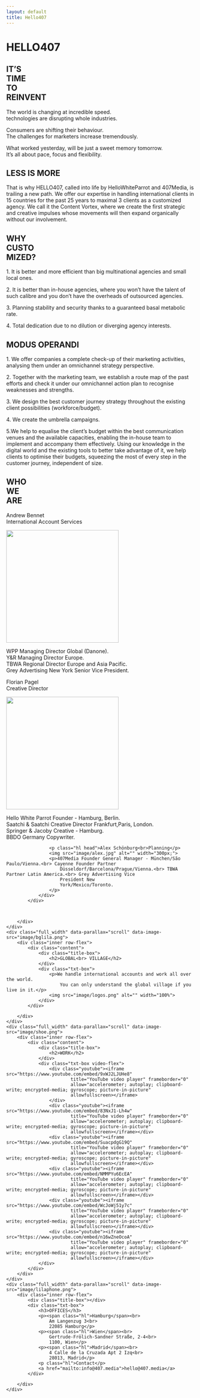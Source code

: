 ```yaml
---
layout: default
title: Hello407
---
```


<main>
    <div class="full_width first" data-parallax="scroll" data-image-src="image/phone.png">
        <h1>HELLO<span class="hl">407</span></h1>
        <!-- <img src="image/Group_4.png" alt="" class="arrow"> -->
    </div>
    <div class="full_width red">
        <div class="inner row-flex">
            <div class="content">
                <div class="title-box">
                    <h2>IT’S<br> TIME<br> TO<br> REINVENT</h2>
                </div>
                <div class="txt-box">
                    <p>The world is changing at incredible speed.<br>
                        technologies are disrupting whole industries.</p>
                    <p>Consumers are shifting their behaviour.<br>
                        The challenges for marketers increase tremendously. </p>
                    <p>What worked yesterday, will be just a sweet memory tomorrow.<br>
                        It’s all about pace, focus and flexibility.
                    </p>
                </div>
            </div>
        </div>
    </div>
    <div class="full_width" data-parallax="scroll" data-image-src="image/hands.png">
        <div class="inner row-flex dark">
            <div class="content">
                <div class="title-box">
                    <h2>LESS IS MORE</h2>
                </div>
                <div class="txt-box">
                    <p>That is why HELLO407, called into life by HelloWhiteParrot and 407Media, is
                        trailing a new path. We offer our expertise in handling international clients in 15 countries
                        for the past 25 years to maximal 3 clients as a customized agency. We call it the Content Vortex,
                        where we create the first strategic and creative impulses whose movements will then expand
                        organically without our involvement.</p>
                </div>
            </div>
        </div>
    </div>
    <div class="full_width" data-parallax="scroll" data-image-src="image/bggreen.png">
        <div class="inner row-flex">
            <div class="content">
                <div class="title-box">
                    <h2>WHY<br> CUSTO<br>MIZED?</h2>
                </div>
                <div class="txt-box">
                    <p class="color">1. It is better and more efficient than big multinational agencies and small local
                        ones.</p>
                    <p class="color">2. It is better than in-house agencies, where you won’t have the talent of such calibre
                        and you don’t have the overheads of outsourced agencies.</p>
                    <p class="color">3. Planning stability and security thanks to a guaranteed basal metabolic rate.</p>
                    <p class="color">4. Total dedication due to no dilution or diverging agency interests.</p>
                </div>
            </div>
        </div>
    </div>
    <div class="full_width" data-parallax="scroll" data-image-src="image/IMG_1466.JPG">
        <div class="inner row-flex dark">
            <div class="content">
                <div class="title-box">
                    <h2>MODUS OPERANDI </h2>
                </div>
                <div class="txt-box">
                    <p>1. We offer companies a complete check-up of their marketing activities, analysing them under an
                        omnichannel strategy perspective.</p>
                    <p>2. Together with the marketing team, we establish a route map of the past efforts and check it under
                        our omnichannel action plan to recognise weaknesses and strengths. </p>
                    <p>3. We design the best customer journey strategy throughout the existing client possibilities
                        (workforce/budget).</p>
                    <p>4. We create the umbrella campaigns. </p>
                    <p>5.We help to equalise the client’s budget within the best communication venues and the available
                        capacities, enabling the in-house team to implement and accompany them effectively. Using our
                        knowledge in the digital world and the existing tools to better take advantage of it, we help
                        clients to optimise their budgets, squeezing the most of every step in the customer journey,
                        independent of size.</p>
                </div>
            </div>
        </div>
    </div>
    <div class="full_width dkblue">
        <div class="inner row-flex">
            <div class="content">
                <div class="title-box">
                    <h2>WHO<br> WE<br> ARE</h2>
                </div>
                <div class="txt-box">
                    <p class="hl head">Andrew Bennet <br> International Account Services</p>
                    <img src="image/andrew_bennet.png" alt="" width="300px;">
                    <p>WPP Managing Director Global (Danone).<br> Y&R Managing Director Europe.<br> TBWA Regional
                        Director Europe and Asia Pacific.<br> Grey Advertising New York Senior Vice President.</p>
                    <p class="hl head">Florian Pagel <br> Creative Director</p>
                    <img src="image/florian_pagel.png" alt="" width="300px;">
                    <p>Hello White Parrot Founder - Hamburg, Berlin.<br>
                        Saatchi & Saatchi Creative Director Frankfurt,Paris, London.<br>
                        Springer & Jacoby Creative - Hamburg.<br>
                        BBDO Germany Copywriter.
                    </p>
    
                    <p class="hl head">Alex Schönburg<br>Planning</p>
                    <img src="image/alex.jpg" alt="" width="300px;">
                    <p>407Media Founder General Manager - München/São Paulo/Vienna.<br> Cayenne Founder Partner
                        Düsseldorf/Barcelona/Prague/Vienna.<br> TBWA Partner Latin America.<br> Grey Advertising Vice
                        President New
                        York/Mexico/Toronto.
                    </p>
                </div>
            </div>
            


        </div>
    </div>
    <div class="full_width" data-parallax="scroll" data-image-src="image/bglila.png">
        <div class="inner row-flex">
            <div class="content">
                <div class="title-box">
                    <h2>GLOBAL<br> VILLAGE</h2>
                </div>
                <div class="txt-box">
                    <p>We handle international accounts and work all over the world.
                        You can only understand the global village if you live in it.</p>
                    <img src="image/logos.png" alt="" width="100%">
                </div>
            </div>

        </div>
    </div>
    <div class="full_width" data-parallax="scroll" data-image-src="image/shoe.png">
        <div class="inner row-flex">
            <div class="content">
                <div class="title-box">
                    <h2>WORK</h2>
                </div>
                <div class="txt-box video-flex">
                    <div class="youtube"><iframe src="https://www.youtube.com/embed/9xWJ2LJUHe8"
                            title="YouTube video player" frameborder="0"
                            allow="accelerometer; autoplay; clipboard-write; encrypted-media; gyroscope; picture-in-picture"
                            allowfullscreen></iframe>
                    </div>
                    <div class="youtube"><iframe src="https://www.youtube.com/embed/83NxJ1-Lh4w"
                            title="YouTube video player" frameborder="0"
                            allow="accelerometer; autoplay; clipboard-write; encrypted-media; gyroscope; picture-in-picture"
                            allowfullscreen></iframe></div>
                    <div class="youtube"><iframe src="https://www.youtube.com/embed/SuacpdgG19Q"
                            title="YouTube video player" frameborder="0"
                            allow="accelerometer; autoplay; clipboard-write; encrypted-media; gyroscope; picture-in-picture"
                            allowfullscreen></iframe></div>
                    <div class="youtube"><iframe src="https://www.youtube.com/embed/NMMPYu6EcEA"
                            title="YouTube video player" frameborder="0"
                            allow="accelerometer; autoplay; clipboard-write; encrypted-media; gyroscope; picture-in-picture"
                            allowfullscreen></iframe></div>
                    <div class="youtube"><iframe src="https://www.youtube.com/embed/WcJoWj51y7c"
                            title="YouTube video player" frameborder="0"
                            allow="accelerometer; autoplay; clipboard-write; encrypted-media; gyroscope; picture-in-picture"
                            allowfullscreen></iframe></div>
                    <div class="youtube"><iframe src="https://www.youtube.com/embed/n16wZneOcoA"
                            title="YouTube video player" frameborder="0"
                            allow="accelerometer; autoplay; clipboard-write; encrypted-media; gyroscope; picture-in-picture"
                            allowfullscreen></iframe></div>
                </div>
            </div>
        </div>
    </div>
    <div class="full_width" data-parallax="scroll" data-image-src="image/lilaphone.png">
        <div class="inner row-flex">
            <div class="title-box"></div>
            <div class="txt-box">
                <h3>OFFICES</h3>
                <p><span class="hl">Hamburg</span><br>
                    Am Langenzug 3<br>
                    22085 Hamburg</p>
                <p><span class="hl">Wien</span><br>
                    Gertrude-Frölich-Sandner Straße, 2-4<br>
                    1100, Wien</p>
                <p><span class="hl">Madrid</span><br>
                    4 Calle de la Cruzada Apt 2 Izq<br>
                    28013, Madrid</p>
                <p class="hl">Contact</p>
                <a href="mailto:info@407.media">hello@407.media</a>
            </div>

        </div>
    </div>
</main>